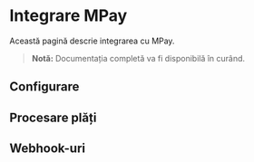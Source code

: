 # Integrare MPay

Această pagină descrie integrarea cu MPay.

> **Notă:** Documentația completă va fi disponibilă în curând.

## Configurare

## Procesare plăți

## Webhook-uri